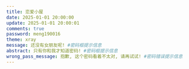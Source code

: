 ```yaml
---
title: 恋爱小屋
date: 2025-01-01 20:00:00
update: 2025-01-01 20:00:01
comments: true
password: meng190016
theme: xray
message: 还没有女朋友呢! #密码框提示信息
abstract: 只有你和我才知道密码! #密码框提示信息
wrong_pass_message: 抱歉, 这个密码看着不太对, 请再试试! #密码错误提示信息
---
```




